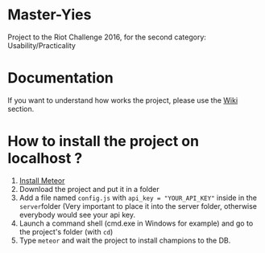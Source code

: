 # Master-Yies
Project to the Riot Challenge 2016, for the second category: Usability/Practicality

# Documentation
If you want to understand how works the project, please use the [Wiki](https://github.com/Mcfloy/Master-Yies/wiki) section.

# How to install the project on localhost ?
1. [Install Meteor](https://www.meteor.com/install)
2. Download the project and put it in a folder
3. Add a file named `config.js` with `api_key = "YOUR_API_KEY"` inside in the `server`folder (Very important to place it into the server folder, otherwise everybody would see your api key. 
4. Launch a command shell (cmd.exe in Windows for example) and go to the project's folder (with `cd`)
5. Type `meteor` and wait the project to install champions to the DB.
